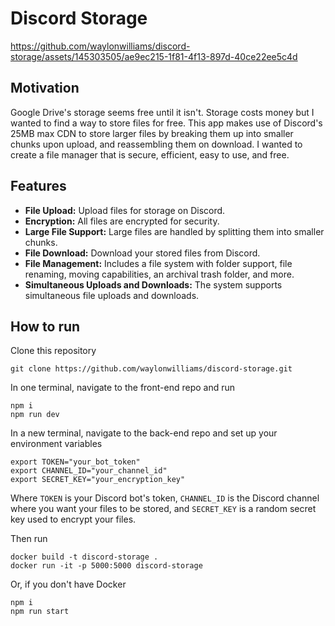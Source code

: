 # Discord Storage


https://github.com/waylonwilliams/discord-storage/assets/145303505/ae9ec215-1f81-4f13-897d-40ce22ee5c4d


## Motivation

Google Drive's storage seems free until it isn't. Storage costs money but I wanted to find a way to store files for free. This app makes use of Discord's 25MB max CDN to store larger files by breaking them up into smaller chunks upon upload, and reassembling them on download. I wanted to create a file manager that is secure, efficient, easy to use, and free.

## Features

- **File Upload:** Upload files for storage on Discord.
- **Encryption:** All files are encrypted for security.
- **Large File Support:** Large files are handled by splitting them into smaller chunks.
- **File Download:** Download your stored files from Discord.
- **File Management:** Includes a file system with folder support, file renaming, moving capabilities, an archival trash folder, and more.
- **Simultaneous Uploads and Downloads:** The system supports simultaneous file uploads and downloads.

## How to run

Clone this repository

```
git clone https://github.com/waylonwilliams/discord-storage.git
```

In one terminal, navigate to the front-end repo and run

```
npm i
npm run dev
```

In a new terminal, navigate to the back-end repo and set up your environment variables

```
export TOKEN="your_bot_token"
export CHANNEL_ID="your_channel_id"
export SECRET_KEY="your_encryption_key"
```

Where `TOKEN` is your Discord bot's token, `CHANNEL_ID` is the Discord channel where you want your files to be stored, and `SECRET_KEY` is a random secret key used to encrypt your files.

Then run

```
docker build -t discord-storage .
docker run -it -p 5000:5000 discord-storage
```

Or, if you don't have Docker

```
npm i
npm run start
```
